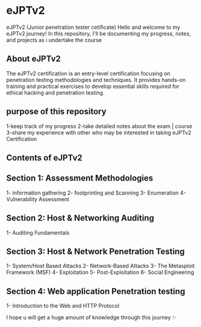 # eJPTv2
eJPTv2 (Junior penetration tester cetificate) Hello and welcome to my eJPTv2 journey! In this repository, I'll be documenting my progress, notes, and projects as i undertake the course

About eJPTv2
---------------

The eJPTv2 certification is an entry-level certification focusing on penetration testing methodologies and techniques. It provides hands-on training and practical exercises to develop essential skills required for ethical hacking and penetration testing.

purpose of this repository
-----------------
1-keep track of my progress
2-take detailed notes about the exam | course
3-share my experience with other who may be interested in taking eJPTv2 Certification


Contents of eJPTv2
------------------
Section 1: Assessment Methodologies
- 
1- information gathering
2- footprinting and Scanning
3- Enumeration
4- Vulnerability Assessment

Section 2: Host & Networking Auditing
-
1- Auditing Fundamentals 

Section 3: Host & Network Penetration Testing
-
1- System/Host Based Attacks
2- Network-Based Attacks
3- The Metasploit Framework (MSF)
4- Exploitation
5- Post-Exploitation
6- Social Engineering

Section 4: Web application Penetration testing
-
1- Introduction to the Web and HTTP Protocol

I hope u will get a huge amount of knowledge through this journey ✨
